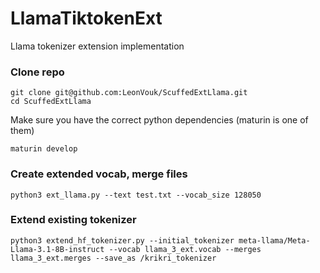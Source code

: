 # LlamaTiktokenExt
Llama tokenizer extension implementation

### Clone repo
```console
git clone git@github.com:LeonVouk/ScuffedExtLlama.git
cd ScuffedExtLlama
```

Make sure you have the correct python dependencies (maturin is one of them)

```console
maturin develop
```

### Create extended vocab, merge files

```console
python3 ext_llama.py --text test.txt --vocab_size 128050
```

### Extend existing tokenizer

```console
python3 extend_hf_tokenizer.py --initial_tokenizer meta-llama/Meta-Llama-3.1-8B-instruct --vocab llama_3_ext.vocab --merges llama_3_ext.merges --save_as /krikri_tokenizer
```
